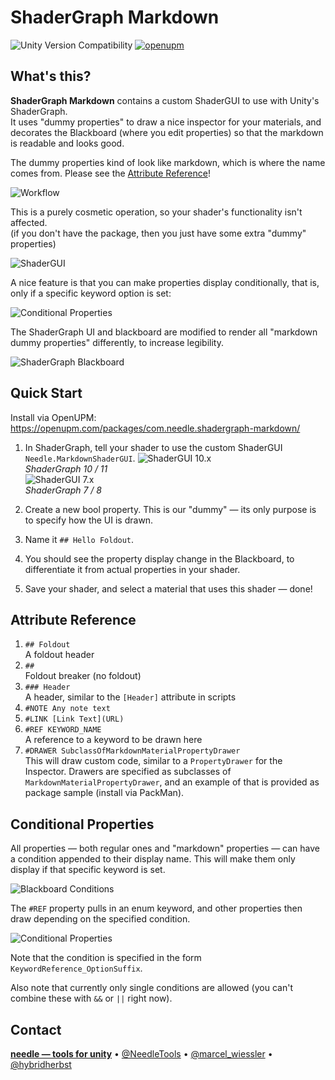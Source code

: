 # ShaderGraph Markdown

![Unity Version Compatibility](https://img.shields.io/badge/Unity-2019.4%20%E2%80%94%202021.1-brightgreen) [![openupm](https://img.shields.io/npm/v/com.needle.shadergraph-markdown?label=openupm&registry_uri=https://package.openupm.com)](https://openupm.com/packages/com.needle.shadergraph-markdown/)

## What's this?

**ShaderGraph Markdown** contains a custom ShaderGUI to use with Unity's ShaderGraph.  
It uses "dummy properties" to draw a nice inspector for your materials, and decorates the Blackboard (where you edit properties) so that the markdown is readable and looks good.  

The dummy properties kind of look like markdown, which is where the name comes from. Please see the [Attribute Reference](#attribute-reference)! 

![Workflow](https://github.com/needle-tools/shadergraph-markdown/wiki/Images/04_Workflow.gif)

This is a purely cosmetic operation, so your shader's functionality isn't affected.  
(if you don't have the package, then you just have some extra "dummy" properties)  

![ShaderGUI](https://github.com/needle-tools/shadergraph-markdown/wiki/Images/01_ShaderGUI.gif)  

A nice feature is that you can make properties display conditionally, that is, only if a specific keyword option is set:  

![Conditional Properties](https://github.com/needle-tools/shadergraph-markdown/wiki/Images/02_ConditionalProperties.gif)  

The ShaderGraph UI and blackboard are modified to render all "markdown dummy properties" differently, to increase legibility.  

![ShaderGraph Blackboard](https://github.com/needle-tools/shadergraph-markdown/wiki/Images/03_ShaderGraphUI.gif)  

## Quick Start
Install via OpenUPM: https://openupm.com/packages/com.needle.shadergraph-markdown/

1. In ShaderGraph, tell your shader to use the custom ShaderGUI `Needle.MarkdownShaderGUI`.
![ShaderGUI 10.x](https://github.com/needle-tools/shadergraph-markdown/wiki/Images/06_ShaderGUI_URP10.png)  
_ShaderGraph 10 / 11_  
![ShaderGUI 7.x](https://github.com/needle-tools/shadergraph-markdown/wiki/Images/07_ShaderGUI_URP7.png)  
_ShaderGraph 7 / 8_  

1. Create a new bool property. This is our "dummy" — its only purpose is to specify how the UI is drawn.  
2. Name it `## Hello Foldout`.  
2. You should see the property display change in the Blackboard, to differentiate it from actual properties in your shader.   
2. Save your shader, and select a material that uses this shader — done!

## Attribute Reference
1. `## Foldout`  
   A foldout header
2. `##`  
  Foldout breaker (no foldout)
6. `### Header`  
   A header, similar to the `[Header]` attribute in scripts
7. `#NOTE Any note text`  
8. `#LINK [Link Text](URL)`  
9.  `#REF KEYWORD_NAME`  
  A reference to a keyword to be drawn here
7. `#DRAWER SubclassOfMarkdownMaterialPropertyDrawer`  
This will draw custom code, similar to a `PropertyDrawer` for the Inspector. Drawers are specified as subclasses of `MarkdownMaterialPropertyDrawer`, and an example of that is provided as package sample (install via PackMan).

## Conditional Properties
All properties — both regular ones and "markdown" properties — can have a condition appended to their display name. This will make them only display if that specific keyword is set.  

![Blackboard Conditions](https://github.com/needle-tools/shadergraph-markdown/wiki/Images/05_BlackboardConditions.png)  

The `#REF` property pulls in an enum keyword, and other properties then draw depending on the specified condition.  

![Conditional Properties](https://github.com/needle-tools/shadergraph-markdown/wiki/Images/02_ConditionalProperties.gif)  

Note that the condition is specified in the form  `KeywordReference_OptionSuffix`.

Also note that currently only single conditions are allowed (you can't combine these with `&&` or `||` right now).

## Contact
<b>[needle — tools for unity](https://needle.tools)</b> • 
[@NeedleTools](https://twitter.com/NeedleTools) • 
[@marcel_wiessler](https://twitter.com/marcel_wiessler) • 
[@hybridherbst](https://twitter.com/hybdridherbst)
